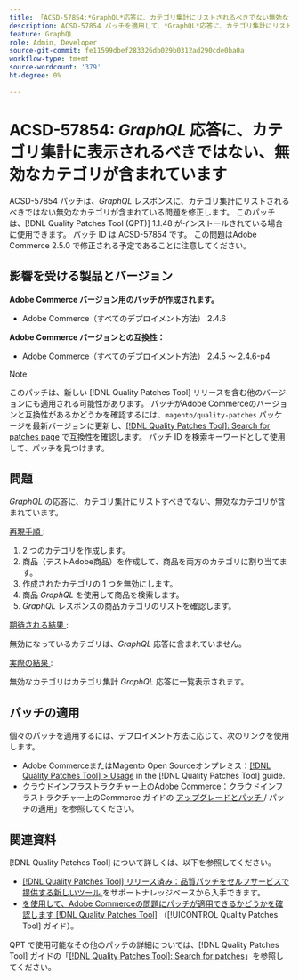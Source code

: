 ```yaml
---
title: 「ACSD-57854:*GraphQL*応答に、カテゴリ集計にリストされるべきでない無効なカテゴリが含まれています」
description: ACSD-57854 パッチを適用して、*GraphQL*応答に、カテゴリ集計にリストされるべきでない無効なカテゴリが含まれているAdobe Commerceの問題を修正してください。
feature: GraphQL
role: Admin, Developer
source-git-commit: fe11599dbef283326db029b0312ad290cde0ba0a
workflow-type: tm+mt
source-wordcount: '379'
ht-degree: 0%

---
```


# ACSD-57854: *GraphQL* 応答に、カテゴリ集計に表示されるべきではない、無効なカテゴリが含まれています

ACSD-57854 パッチは、*GraphQL* レスポンスに、カテゴリ集計にリストされるべきではない無効なカテゴリが含まれている問題を修正します。 このパッチは、[!DNL Quality Patches Tool (QPT)] 1.1.48 がインストールされている場合に使用できます。 パッチ ID は ACSD-57854 です。 この問題はAdobe Commerce 2.5.0 で修正される予定であることに注意してください。

## 影響を受ける製品とバージョン

**Adobe Commerce バージョン用のパッチが作成されます。**

* Adobe Commerce（すべてのデプロイメント方法） 2.4.6

**Adobe Commerce バージョンとの互換性：**

* Adobe Commerce（すべてのデプロイメント方法） 2.4.5 ～ 2.4.6-p4

>[!NOTE]
>
>このパッチは、新しい [!DNL Quality Patches Tool] リリースを含む他のバージョンにも適用される可能性があります。 パッチがAdobe Commerceのバージョンと互換性があるかどうかを確認するには、`magento/quality-patches` パッケージを最新バージョンに更新し、[[!DNL Quality Patches Tool]: Search for patches page](https://experienceleague.adobe.com/tools/commerce-quality-patches/index.html?lang=ja) で互換性を確認します。 パッチ ID を検索キーワードとして使用して、パッチを見つけます。

## 問題

*GraphQL* の応答に、カテゴリ集計にリストすべきでない、無効なカテゴリが含まれています。

<u> 再現手順 </u>:

1. 2 つのカテゴリを作成します。
1. 商品（テストAdobe商品）を作成して、商品を両方のカテゴリに割り当てます。
1. 作成されたカテゴリの 1 つを無効にします。
1. 商品 *GraphQL* を使用して商品を検索します。
1. *GraphQL* レスポンスの商品カテゴリのリストを確認します。

<u> 期待される結果 </u>:

無効になっているカテゴリは、*GraphQL* 応答に含まれていません。

<u> 実際の結果 </u>:

無効なカテゴリはカテゴリ集計 *GraphQL* 応答に一覧表示されます。

## パッチの適用

個々のパッチを適用するには、デプロイメント方法に応じて、次のリンクを使用します。

* Adobe CommerceまたはMagento Open Sourceオンプレミス：[[!DNL Quality Patches Tool] > Usage](/help/tools/quality-patches-tool/usage.md) in the [!DNL Quality Patches Tool] guide.
* クラウドインフラストラクチャー上のAdobe Commerce：クラウドインフラストラクチャー上のCommerce ガイドの [ アップグレードとパッチ ](https://experienceleague.adobe.com/docs/commerce-cloud-service/user-guide/develop/upgrade/apply-patches.html?lang=ja)/ パッチの適用」を参照してください。

## 関連資料

[!DNL Quality Patches Tool] について詳しくは、以下を参照してください。

* [[!DNL Quality Patches Tool]  リリース済み：品質パッチをセルフサービスで提供する新しいツール ](https://experienceleague.adobe.com/ja/docs/commerce-knowledge-base/kb/announcements/commerce-announcements/magento-quality-patches-released-new-tool-to-self-serve-quality-patches) をサポートナレッジベースから入手できます。
* [ を使用して、Adobe Commerceの問題にパッチが適用できるかどうかを確認します  [!DNL Quality Patches Tool]](/help/tools/quality-patches-tool/patches-available-in-qpt/check-patch-for-magento-issue-with-magento-quality-patches.md) （[!UICONTROL Quality Patches Tool] ガイド）。


QPT で使用可能なその他のパッチの詳細については、[!DNL Quality Patches Tool] ガイドの「[[!DNL Quality Patches Tool]: Search for patches](https://experienceleague.adobe.com/tools/commerce-quality-patches/index.html?lang=ja)」を参照してください。
